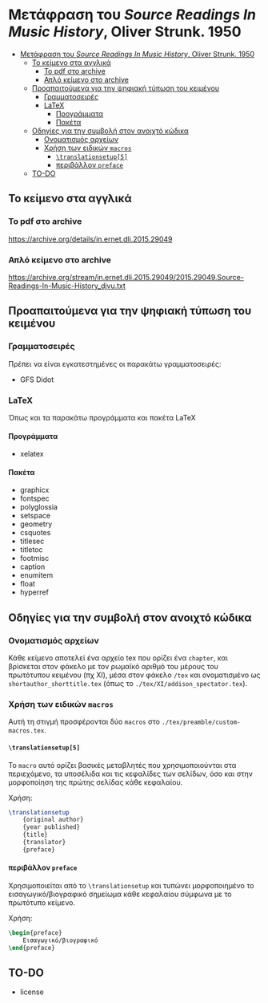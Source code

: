 # Μετάφραση του *Source Readings In Music History*, Oliver Strunk. 1950

- [Μετάφραση του *Source Readings In Music History*, Oliver Strunk. 1950](#μετάφραση-του-source-readings-in-music-history-oliver-strunk-1950)
  - [Το κείμενο στα αγγλικά](#το-κείμενο-στα-αγγλικά)
    - [To pdf στο archive](#to-pdf-στο-archive)
    - [Απλό κείμενο στο archive](#απλό-κείμενο-στο-archive)
  - [Προαπαιτούμενα για την ψηφιακή τύπωση του κειμένου](#προαπαιτούμενα-για-την-ψηφιακή-τύπωση-του-κειμένου)
    - [Γραμματοσειρές](#γραμματοσειρές)
    - [LaTeX](#latex)
      - [Προγράμματα](#προγράμματα)
      - [Πακέτα](#πακέτα)
  - [Οδηγίες για την συμβολή στον ανοιχτό κώδικα](#οδηγίες-για-την-συμβολή-στον-ανοιχτό-κώδικα)
    - [Ονοματισμός αρχείων](#ονοματισμός-αρχείων)
    - [Χρήση των ειδικών `macros`](#χρήση-των-ειδικών-macros)
      - [`\translationsetup[5]`](#translationsetup5)
      - [περιβάλλον `preface`](#περιβάλλον-preface)
  - [TO-DO](#to-do)

## Το κείμενο στα αγγλικά

### To pdf στο archive
https://archive.org/details/in.ernet.dli.2015.29049

### Απλό κείμενο στο archive
https://archive.org/stream/in.ernet.dli.2015.29049/2015.29049.Source-Readings-In-Music-History_djvu.txt

## Προαπαιτούμενα για την ψηφιακή τύπωση του κειμένου

### Γραμματοσειρές

Πρέπει να είναι εγκατεστημένες οι παρακάτω γραμματοσειρές:

- GFS Didot

### LaTeX

Όπως και τα παρακάτω προγράμματα και πακέτα LaTeX

#### Προγράμματα

- xelatex

#### Πακέτα

- graphicx
- fontspec
- polyglossia
- setspace
- geometry
- csquotes
- titlesec
- titletoc
- footmisc
- caption
- enumitem
- float
- hyperref

## Οδηγίες για την συμβολή στον ανοιχτό κώδικα

### Ονοματισμός αρχείων

Κάθε κείμενο αποτελεί ένα αρχείο tex που ορίζει ένα `chapter`, και βρίσκεται στον φάκελο με τον ρωμαϊκό αριθμό του μέρους του πρωτότυπου κειμένου (πχ ΧΙ), μέσα στον φάκελο `/tex` και ονοματισμένο ως `shortauthor_shorttitle.tex` (όπως το `./tex/XI/addison_spectator.tex`).

### Χρήση των ειδικών `macros`

Αυτή τη στιγμή προσφέρονται δύο `macros` στο `./tex/preamble/custom-macros.tex`.

#### `\translationsetup[5]`

Το `macro` αυτό ορίζει βασικές μεταβλητές που χρησιμοποιούνται στα περιεχόμενο, τα υποσέλιδα και τις κεφαλίδες των σελίδων, όσο και στην μορφοποίηση της πρώτης σελίδας κάθε κεφαλαίου.

Χρήση:

```latex
\translationsetup
    {original author}
    {year published}
    {title}
    {translator}
    {preface}
```

#### περιβάλλον `preface`

Χρησιμοποιείται από το `\translationsetup` και τυπώνει μορφοποιημένο το εισαγωγικό/βιογραφικό σημείωμα κάθε κεφαλαίου σύμφωνα με το πρωτότυπο κείμενο.

Χρήση:

```latex
\begin{preface}
    Εισαγωγικό/βιογραφικό
\end{preface}
```

## TO-DO

- license